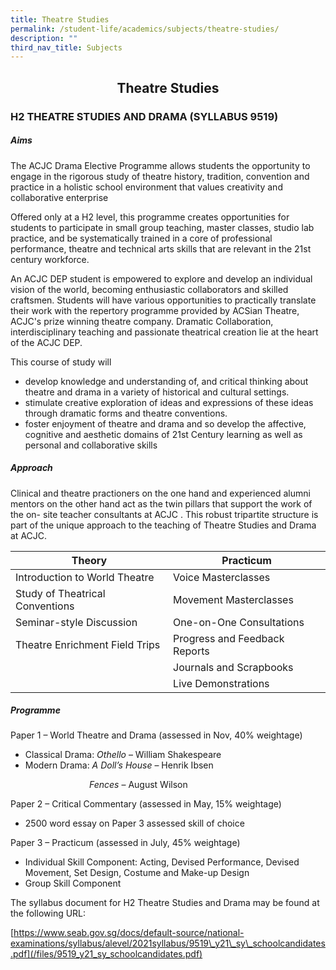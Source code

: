 ```yaml
---
title: Theatre Studies
permalink: /student-life/academics/subjects/theatre-studies/
description: ""
third_nav_title: Subjects
---
```

## <center> Theatre Studies </center>

### H2 THEATRE STUDIES AND DRAMA (SYLLABUS 9519)

##### Aims

  

The ACJC Drama Elective Programme allows students the opportunity to engage in the rigorous study of theatre history, tradition, convention and practice in a holistic school environment that values creativity and collaborative enterprise

  

Offered only at a H2 level, this programme creates opportunities for students to participate in small group teaching, master classes, studio lab practice, and be systematically trained in a core of professional performance, theatre and technical arts skills that are relevant in the 21st century workforce.

  

An ACJC DEP student is empowered to explore and develop an individual vision of the world, becoming enthusiastic collaborators and skilled craftsmen. Students will have various opportunities to practically translate their work with the repertory programme provided by ACSian Theatre, ACJC's prize winning theatre company. Dramatic Collaboration, interdisciplinary teaching and passionate theatrical creation lie at the heart of the ACJC DEP.

  

This course of study will

*   develop knowledge and understanding of, and critical thinking about theatre and drama in a variety of historical and cultural settings.
*   stimulate creative exploration of ideas and expressions of these ideas through dramatic forms and theatre conventions.
*   foster enjoyment of theatre and drama and so develop the affective, cognitive and aesthetic domains of 21st Century learning as well as personal and collaborative skills

  

##### Approach

  

Clinical and theatre practioners on the one hand and experienced alumni mentors on the other hand act as the twin pillars that support the work of the on- site teacher consultants at ACJC . This robust tripartite structure is part of the unique approach to the teaching of Theatre Studies and Drama at ACJC.

| Theory                          | Practicum                     |
|---------------------------------|-------------------------------|
| Introduction to World Theatre   | Voice Masterclasses           |
| Study of Theatrical Conventions | Movement Masterclasses        |
| Seminar-style Discussion        | One-on-One Consultations      |
| Theatre Enrichment Field Trips  | Progress and Feedback Reports |
|                                 | Journals and Scrapbooks       |
|                                 | Live Demonstrations           |

##### Programme

  

Paper 1 – World Theatre and Drama (assessed in Nov, 40% weightage)

*   Classical Drama:&nbsp;_Othello_&nbsp;– William Shakespeare
*   Modern Drama:&nbsp;_A Doll’s House_&nbsp;– Henrik Ibsen

&nbsp; &nbsp;&nbsp;&nbsp;&nbsp; &nbsp;&nbsp;&nbsp; &nbsp;&nbsp;&nbsp; &nbsp;&nbsp;&nbsp; &nbsp;&nbsp;&nbsp; &nbsp;&nbsp;&nbsp; &nbsp;&nbsp;&nbsp; &nbsp;_Fences_&nbsp;– August Wilson

  

Paper 2 – Critical Commentary (assessed in May, 15% weightage)

*   2500 word essay on Paper 3 assessed skill of choice

  

Paper 3 – Practicum (assessed in July, 45% weightage)

*   Individual Skill Component: Acting, Devised Performance, Devised Movement, Set Design, Costume and Make-up Design
*   Group Skill Component

  

The syllabus document for H2 Theatre Studies and Drama may be found at the following URL:

[https://www.seab.gov.sg/docs/default-source/national-examinations/syllabus/alevel/2021syllabus/9519\_y21\_sy\_schoolcandidates.pdf](/files/9519_y21_sy_schoolcandidates.pdf)